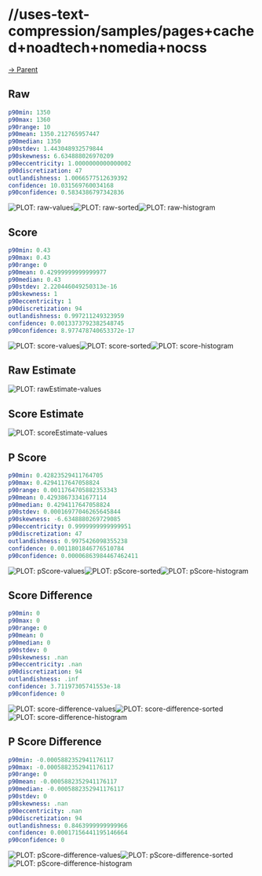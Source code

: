 
# //uses-text-compression/samples/pages+cached+noadtech+nomedia+nocss

[→ Parent](../..)


## Raw


```yaml
p90min: 1350
p90max: 1360
p90range: 10
p90mean: 1350.212765957447
p90median: 1350
p90stdev: 1.443048932579844
p90skewness: 6.634888026970209
p90eccentricity: 1.0000000000000002
p90discretization: 47
outlandishness: 1.0066577512639392
confidence: 10.031569760034168
p90confidence: 0.5834386797342836

```

![PLOT: raw-values](./raw/values.svg)![PLOT: raw-sorted](./raw/sorted.svg)![PLOT: raw-histogram](./raw/histogram.svg)
## Score


```yaml
p90min: 0.43
p90max: 0.43
p90range: 0
p90mean: 0.42999999999999977
p90median: 0.43
p90stdev: 2.220446049250313e-16
p90skewness: 1
p90eccentricity: 1
p90discretization: 94
outlandishness: 0.997211249323959
confidence: 0.0013373792382548745
p90confidence: 8.977478740653372e-17

```

![PLOT: score-values](./score/values.svg)![PLOT: score-sorted](./score/sorted.svg)![PLOT: score-histogram](./score/histogram.svg)
## Raw Estimate

![PLOT: rawEstimate-values](./rawEstimate/values.svg)
## Score Estimate

![PLOT: scoreEstimate-values](./scoreEstimate/values.svg)
## P Score


```yaml
p90min: 0.42823529411764705
p90max: 0.4294117647058824
p90range: 0.0011764705882353343
p90mean: 0.42938673341677114
p90median: 0.4294117647058824
p90stdev: 0.00016977046265645844
p90skewness: -6.6348880269729085
p90eccentricity: 0.9999999999999951
p90discretization: 47
outlandishness: 0.9975426098355238
confidence: 0.0011801846776510784
p90confidence: 0.00006863984467462411

```

![PLOT: pScore-values](./pScore/values.svg)![PLOT: pScore-sorted](./pScore/sorted.svg)![PLOT: pScore-histogram](./pScore/histogram.svg)
## Score Difference


```yaml
p90min: 0
p90max: 0
p90range: 0
p90mean: 0
p90median: 0
p90stdev: 0
p90skewness: .nan
p90eccentricity: .nan
p90discretization: 94
outlandishness: .inf
confidence: 3.71197305741553e-18
p90confidence: 0

```

![PLOT: score-difference-values](./score-difference/values.svg)![PLOT: score-difference-sorted](./score-difference/sorted.svg)![PLOT: score-difference-histogram](./score-difference/histogram.svg)
## P Score Difference


```yaml
p90min: -0.0005882352941176117
p90max: -0.0005882352941176117
p90range: 0
p90mean: -0.0005882352941176117
p90median: -0.0005882352941176117
p90stdev: 0
p90skewness: .nan
p90eccentricity: .nan
p90discretization: 94
outlandishness: 0.8463999999999966
confidence: 0.00017156441195146664
p90confidence: 0

```

![PLOT: pScore-difference-values](./pScore-difference/values.svg)![PLOT: pScore-difference-sorted](./pScore-difference/sorted.svg)![PLOT: pScore-difference-histogram](./pScore-difference/histogram.svg)